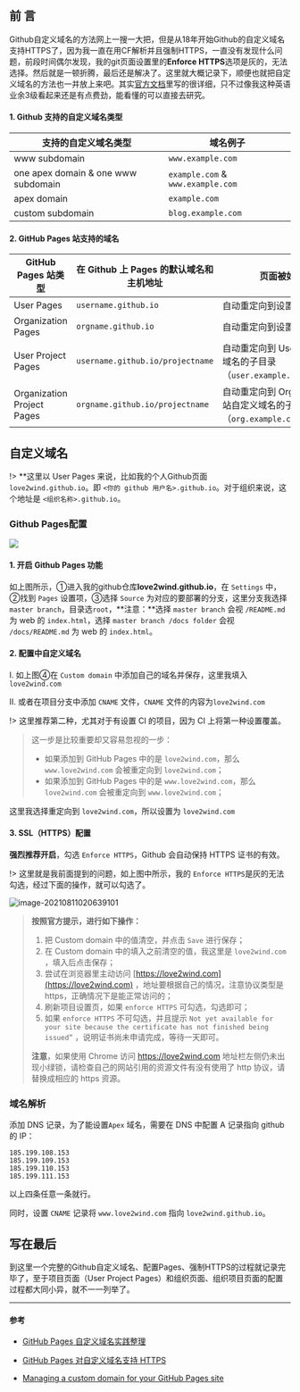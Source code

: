 ## 前 言

Github自定义域名的方法网上一搜一大把，但是从18年开始Github的自定义域名支持HTTPS了，因为我一直在用CF解析并且强制HTTPS，一直没有发现什么问题，前段时间偶尔发现，我的git页面设置里的**Enforce HTTPS**选项是灰的，无法选择。然后就是一顿折腾，最后还是解决了。这里就大概记录下，顺便也就把自定义域名的方法也一并放上来吧。其实[官方文档](https://docs.github.com/en/pages/configuring-a-custom-domain-for-your-github-pages-site/managing-a-custom-domain-for-your-github-pages-site)里写的很详细，只不过像我这种英语业余3级看起来还是有点费劲，能看懂的可以直接去研究。

#### 1. Github 支持的自定义域名类型

| 支持的自定义域名类型                | 域名例子                          |
| ----------------------------------- | --------------------------------- |
| www subdomain                       | `www.example.com`                 |
| one apex domain & one www subdomain | `example.com` & `www.example.com` |
| apex domain                         | `example.com`                     |
| custom subdomain                    | `blog.example.com`                |

#### 2. GitHub Pages 站支持的域名

| GitHub Pages 站类型        | 在 Github 上 Pages 的默认域名和主机地址 | 页面被如何重定向                                             | 自定义域名举例        |
| -------------------------- | --------------------------------------- | ------------------------------------------------------------ | --------------------- |
| User Pages                 | `username.github.io`                    | 自动重定向到设置的自定义域名                                 | `user.example.com`    |
| Organization Pages         | `orgname.github.io`                     | 自动重定向到设置的自定义域名                                 | `org.example.com`     |
| User Project Pages         | `username.github.io/projectname`        | 自动重定向到 User Pages 站自定义域名的子目录（`user.example.com/projectname`） | `project.example.com` |
| Organization Project Pages | `orgname.github.io/projectname`         | 自动重定向到 Organization Pages 站自定义域名的子目录（`org.example.com/projectname`） | `project.example.com` |

## 自定义域名

!> **这里以 User Pages 来说，比如我的个人Github页面`love2wind.github.io`。即 `<你的 github 用户名>.github.io`。对于组织来说，这个地址是 `<组织名称>.github.io`。

### Github Pages配置

![](https://cdn.jsdelivr.net/gh/love2wind/cloudimg/img/Snipaste_2021-08-11_01-23-32.jpg)

#### 1. 开启 Github Pages 功能

如上图所示，①进入我的github仓库**love2wind.github.io**，在 `Settings` 中，②找到 `Pages` 设置项，③选择 `Source` 为对应的要部署的分支，这里分支我选择`master branch`，目录选`root`，**注意：**选择 `master branch` 会视 `/README.md` 为 web 的 `index.html`，选择 `master branch /docs folder` 会视 `/docs/README.md` 为 web 的 `index.html`。

#### 2. 配置中自定义域名

Ⅰ. 如上图④在 `Custom domain` 中添加自己的域名并保存，这里我填入`love2wind.com`

Ⅱ. 或者在项目分支中添加 `CNAME` 文件，`CNAME` 文件的内容为`love2wind.com`

!> 这里推荐第二种，尤其对于有设置 CI 的项目，因为 CI 上将第一种设置覆盖。

> 这一步是比较重要却又容易忽视的一步：
>
> - 如果添加到 GitHub Pages 中的是 `love2wind.com`，那么 `www.love2wind.com` 会被重定向到 `love2wind.com`；
> - 如果添加到 GitHub Pages 中的是 `www.love2wind.com`，那么 `love2wind.com` 会被重定向到 `www.love2wind.com`；

这里我选择重定向到 `love2wind.com`，所以设置为 `love2wind.com`

#### 3. SSL（HTTPS）配置

**强烈推荐开启**，勾选 `Enforce HTTPS`，Github 会自动保持 HTTPS 证书的有效。

!> 这里就是我前面提到的问题，如上图中所示，我的 `Enforce HTTPS`是灰的无法勾选，经过下面的操作，就可以勾选了。

![image-20210811020639101](https://cdn.jsdelivr.net/gh/love2wind/cloudimg/img/image-20210811020639101.png)

> **按照官方提示，进行如下操作：**
>
> 1.  把 Custom domain 中的值清空，并点击 `Save` 进行保存；
> 2.  在 Custom domain 中的填入之前清空的值，我这里是 `love2wind.com` ，填入后点击保存；
> 3.  尝试在浏览器里主动访问 [https://love2wind.com](https://love2wind.com) ，地址要根据自己的情况，注意协议类型是 https，正确情况下是能正常访问的；
> 4.  刷新项目设置页，如果 `enforce HTTPS` 可勾选，勾选即可；
> 5.  如果 `enforce HTTPS` 不可勾选，并且提示 `Not yet available for your site because the certificate has not finished being issued”` ，说明证书尚未申请完成，等待一天即可。
>
> **注意**，如果使用 Chrome 访问 https://love2wind.com 地址栏左侧仍未出现小绿锁，请检查自己的网站引用的资源文件有没有使用了 http 协议，请替换成相应的 https 资源。

### 域名解析

添加 DNS 记录，为了能设置`Apex` 域名，需要在 DNS 中配置 A 记录指向 github 的 IP：

```accesslog
185.199.108.153
185.199.109.153
185.199.110.153
185.199.111.153
```

以上四条任意一条就行。

同时，设置 `CNAME` 记录将 `www.love2wind.com` 指向 `love2wind.github.io`。

## 写在最后

到这里一个完整的Github自定义域名、配置Pages、强制HTTPS的过程就记录完毕了，至于项目页面（User Project Pages）和组织页面、组织项目页面的配置过程都大同小异，就不一一列举了。

---

#### 参考

- [GitHub Pages 自定义域名实践整理](https://segmentfault.com/a/1190000018038675)

- [GitHub Pages 对自定义域名支持 HTTPS ](https://likfe.com/2018/05/03/github-pages-custom-domains-support-https/)

- [Managing a custom domain for your GitHub Pages site](https://docs.github.com/en/pages/configuring-a-custom-domain-for-your-github-pages-site/managing-a-custom-domain-for-your-github-pages-site)

